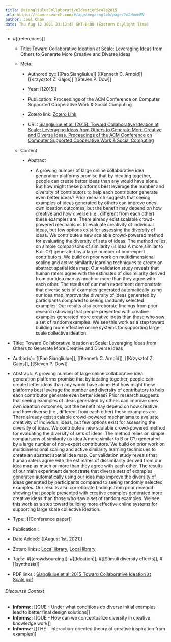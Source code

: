 ```yaml
---
title: @siangliulueCollaborativeIdeationScale2015
url: https://roamresearch.com/#/app/megacoglab/page/Yd2doeMNN
author: Joel Chan
date: Thu Aug 12 2021 23:12:45 GMT-0400 (Eastern Daylight Time)
---
```


- #[[references]]

    - Title: Toward Collaborative Ideation at Scale: Leveraging Ideas from Others to Generate More Creative and Diverse Ideas

    - Meta:

        - Authored by:: [[Pao Siangliulue]] [[Kenneth C. Arnold]] [[Krzysztof Z. Gajos]] [[Steven P. Dow]]

        - Year: [[2015]]

        - Publication: Proceedings of the ACM Conference on Computer Supported Cooperative Work & Social Computing

        - Zotero link: [Zotero Link](zotero://select/items/7_UJVPWKFE)

        - URL: [Siangliulue et al. (2015). Toward Collaborative Ideation at Scale: Leveraging Ideas from Others to Generate More Creative and Diverse Ideas. Proceedings of the ACM Conference on Computer Supported Cooperative Work & Social Computing](undefined)

    - Content

        - Abstract

            - A growing number of large online collaborative idea generation platforms promise that by ideating together, people can create better ideas than any would have alone. But how might these platforms best leverage the number and diversity of contributors to help each contributor generate even better ideas? Prior research suggests that seeing examples of ideas generated by others can improve ones own ideation outcomes, but the benefit may depend on how creative and how diverse (i.e., different from each other) these examples are. There already exist scalable crowd-powered mechanisms to evaluate creativity of individual ideas, but few options exist for assessing the diversity of ideas. We contribute a new scalable crowd-powered method for evaluating the diversity of sets of ideas. The method relies on simple comparisons of similarity (is idea A more similar to B or C?) generated by a large number of non-expert contributors. We build on prior work on multidimensional scaling and active similarity learning techniques to create an abstract spatial idea map. Our validation study reveals that human raters agree with the estimates of dissimilarity derived from our idea map as much or more than they agree with each other. The results of our main experiment demonstrate that diverse sets of examples generated automatically using our idea map improve the diversity of ideas generated by participants compared to seeing randomly selected examples. Our results also corroborate findings from prior research showing that people presented with creative examples generated more creative ideas than those who saw a set of random examples. We see this work as a step toward building more effective online systems for supporting large scale collective ideation.
- Title:: Toward Collaborative Ideation at Scale: Leveraging Ideas from Others to Generate More Creative and Diverse Ideas
- Author(s):: [[Pao Siangliulue]], [[Kenneth C. Arnold]], [[Krzysztof Z. Gajos]], [[Steven P. Dow]]
- Abstract:: A growing number of large online collaborative idea generation platforms promise that by ideating together, people can create better ideas than any would have alone. But how might these platforms best leverage the number and diversity of contributors to help each contributor generate even better ideas? Prior research suggests that seeing examples of ideas generated by others can improve ones own ideation outcomes, but the benefit may depend on how creative and how diverse (i.e., different from each other) these examples are. There already exist scalable crowd-powered mechanisms to evaluate creativity of individual ideas, but few options exist for assessing the diversity of ideas. We contribute a new scalable crowd-powered method for evaluating the diversity of sets of ideas. The method relies on simple comparisons of similarity (is idea A more similar to B or C?) generated by a large number of non-expert contributors. We build on prior work on multidimensional scaling and active similarity learning techniques to create an abstract spatial idea map. Our validation study reveals that human raters agree with the estimates of dissimilarity derived from our idea map as much or more than they agree with each other. The results of our main experiment demonstrate that diverse sets of examples generated automatically using our idea map improve the diversity of ideas generated by participants compared to seeing randomly selected examples. Our results also corroborate findings from prior research showing that people presented with creative examples generated more creative ideas than those who saw a set of random examples. We see this work as a step toward building more effective online systems for supporting large scale collective ideation.
- Type:: [[Conference paper]]
- Publication::
- Date Added:: [[August 1st, 2021]]
- Zotero links:: [Local library](zotero://select/groups/2451508/items/UJVPWKFE), [Local library](https://www.zotero.org/groups/2451508/items/UJVPWKFE)
- Tags:: #[[crowdsourcing]], #[[Ideation]], #[[Stimuli diversity effects]], #[[synthesis]]
- PDF links : [Siangliulue et al_2015_Toward Collaborative Ideation at Scale.pdf](zotero://open-pdf/groups/2451508/items/FS5X7G2D)

###### Discourse Context

- **Informs::** [[QUE - Under what conditions do diverse initial examples lead to better final design solutions]]
- **Informs::** [[QUE - How can we conceptualize diversity in creative knowledge work]]
- **Informs::** [[THE - interaction-oriented theory of creative inspiration from examples]]
